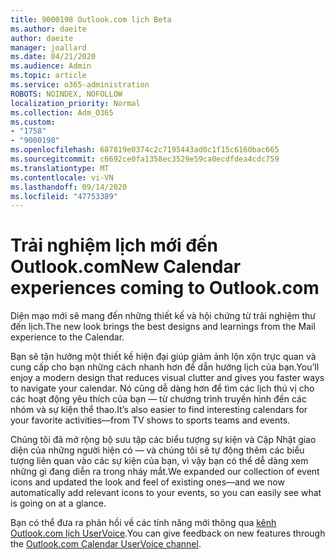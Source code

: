 ```yaml
---
title: 9000198 Outlook.com lịch Beta
ms.author: daeite
author: daeite
manager: joallard
ms.date: 04/21/2020
ms.audience: Admin
ms.topic: article
ms.service: o365-administration
ROBOTS: NOINDEX, NOFOLLOW
localization_priority: Normal
ms.collection: Adm_O365
ms.custom:
- "1758"
- "9000198"
ms.openlocfilehash: 687819e0374c2c7195443ad0c1f15c6160bac665
ms.sourcegitcommit: c6692ce0fa1358ec3529e59ca0ecdfdea4cdc759
ms.translationtype: MT
ms.contentlocale: vi-VN
ms.lasthandoff: 09/14/2020
ms.locfileid: "47753389"
---
```

# <a name="new-calendar-experiences-coming-to-outlookcom"></a><span data-ttu-id="defbe-102">Trải nghiệm lịch mới đến Outlook.com</span><span class="sxs-lookup"><span data-stu-id="defbe-102">New Calendar experiences coming to Outlook.com</span></span>

<span data-ttu-id="defbe-103">Diện mạo mới sẽ mang đến những thiết kế và hội chứng từ trải nghiệm thư đến lịch.</span><span class="sxs-lookup"><span data-stu-id="defbe-103">The new look brings the best designs and learnings from the Mail experience to the Calendar.</span></span>

<span data-ttu-id="defbe-104">Bạn sẽ tận hưởng một thiết kế hiện đại giúp giảm ảnh lộn xộn trực quan và cung cấp cho bạn những cách nhanh hơn để dẫn hướng lịch của bạn.</span><span class="sxs-lookup"><span data-stu-id="defbe-104">You’ll enjoy a modern design that reduces visual clutter and gives you faster ways to navigate your calendar.</span></span> <span data-ttu-id="defbe-105">Nó cũng dễ dàng hơn để tìm các lịch thú vị cho các hoạt động yêu thích của bạn — từ chương trình truyền hình đến các nhóm và sự kiện thể thao.</span><span class="sxs-lookup"><span data-stu-id="defbe-105">It’s also easier to find interesting calendars for your favorite activities—from TV shows to sports teams and events.</span></span>

<span data-ttu-id="defbe-106">Chúng tôi đã mở rộng bộ sưu tập các biểu tượng sự kiện và Cập Nhật giao diện của những người hiện có — và chúng tôi sẽ tự động thêm các biểu tượng liên quan vào các sự kiện của bạn, vì vậy bạn có thể dễ dàng xem những gì đang diễn ra trong nháy mắt.</span><span class="sxs-lookup"><span data-stu-id="defbe-106">We expanded our collection of event icons and updated the look and feel of existing ones—and we now automatically add relevant icons to your events, so you can easily see what is going on at a glance.</span></span>

<span data-ttu-id="defbe-107">Bạn có thể đưa ra phản hồi về các tính năng mới thông qua [kênh Outlook.com lịch UserVoice](https://go.microsoft.com/fwlink/?linkid=2103075).</span><span class="sxs-lookup"><span data-stu-id="defbe-107">You can give feedback on new features through the [Outlook.com Calendar UserVoice channel](https://go.microsoft.com/fwlink/?linkid=2103075).</span></span>